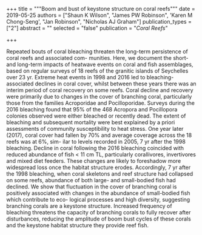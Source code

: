 +++
title = """Boom and bust of keystone structure on coral reefs"""
date = 2019-05-25
authors = ["Shaun K Wilson", "James PW Robinson", 'Karen M Chong-Seng', "Jan Robinson", "Nicholas AJ Graham"]
publication_types = ["2"]
abstract = ""
selected = "false"
publication = "*Coral Reefs*"

+++

<script type='text/javascript' src='https://d1bxh8uas1mnw7.cloudfront.net/assets/embed.js'></script>

<div data-badge-details="right" data-badge-type="medium-donut" data-doi="10.1007/s00338-019-01785-w" data-hide-no-mentions="true" class="altmetric-embed"></div>


Repeated bouts of coral bleaching threaten the long-term persistence of coral reefs and associated com- munities. Here, we document the short- and long-term impacts of heatwave events on coral and fish assemblages, based on regular surveys of 18 reefs of the granitic islands of Seychelles over 23 yr. Extreme heat events in 1998 and 2016 led to bleaching-associated declines in coral cover, whilst between these years there was an interim period of coral recovery on some reefs. Coral decline and recovery were primarily due to changes in the cover of branching coral, particularly those from the families Acroporidae and Pocilloporidae. Surveys during the 2016 bleaching found that 95% of the 468 Acropora and Pocillopora colonies observed were either bleached or recently dead. The extent of bleaching and subsequent mortality were best explained by a priori assessments of community susceptibility to heat stress. One year later (2017), coral cover had fallen by 70% and average coverage across the 18 reefs was at 6%, sim- ilar to levels recorded in 2005, 7 yr after the 1998 bleaching. Decline in coral following the 2016 bleaching coincided with reduced abundance of fish < 11 cm TL, particularly corallivores, invertivores and mixed diet feeders. These changes are likely to foreshadow more widespread loss once the habitat structure erodes. Accordingly, 7 yr after the 1998 bleaching, when coral skeletons and reef structure had collapsed on some reefs, abundance of both large- and small-bodied fish had declined. We show that fluctuation in the cover of branching coral is positively associated with changes in the abundance of small-bodied fish which contribute to eco- logical processes and high diversity, suggesting branching corals are a keystone structure. Increased frequency of bleaching threatens the capacity of branching corals to fully recover after disturbances, reducing the amplitude of boom bust cycles of these corals and the keystone habitat structure they provide reef fish.